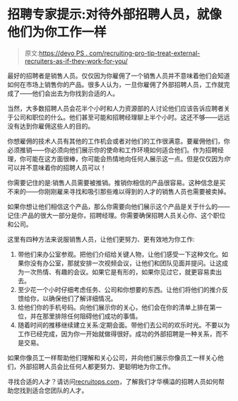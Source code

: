 # 招聘专家提示:对待外部招聘人员，就像他们为你工作一样

> 原文:[https://devo PS . com/recruiting-pro-tip-treat-external-recruiters-as-if-they-work-for-you/](https://devops.com/recruiting-pro-tip-treat-external-recruiters-as-if-they-work-for-you/)

最好的招聘者是销售人员。仅仅因为你雇佣了一个销售人员并不意味着他们会知道如何在市场上销售你的产品。很多人认为，一旦你雇佣了外部招聘人员，工作就完成了——他们会出去为你找到合适的人。

当然，大多数招聘人员会花半个小时和人力资源部的人讨论他们应该告诉应聘者关于公司和职位的什么。他们甚至可能和招聘经理聊上半个小时。这还不够——远远没有达到你雇佣这些人的目的。

你想雇佣的技术人员有其他的工作机会或者对他们的工作很满意。要雇佣他们，你必须推销——你必须向他们展示你的使命和工作环境如何适合他们。作为招聘经理，你可能在这方面很棒，你可能会热情地向任何人展示这一点。但是仅仅因为*你*可以并不意味着你的招聘人员可以！

你需要记住的是:销售人员需要被推销。推销你相信的产品很容易。这种信念是买不来的——你刚刚雇来寻找和吸引那些难以得到的人才的销售人员也需要被卖掉。

如果你想让他们相信这个产品，那么你需要向他们展示这个产品是关于什么的——记住:产品的很大一部分是你，招聘经理。你需要确保招聘人员关心你、这个职位和公司。

这里有四种方法来说服销售人员，让他们更努力、更有效地为你工作:

1.  带他们来办公室参观。把他们介绍给关键人物，让他们感受一下这种文化。如果你没有办公室，那就安排一次视频会议，让他们和团队见面并提问。让这成为一次热情、有趣的会议。如果它是有形的，如果你见过它，就更容易卖出去。
2.  至少花一个小时仔细考虑任务、公司和你想要的东西。让他们将他们的推介反馈给你，以确保他们了解详细情况。
3.  给他们你的手机号码。向他们展示你的关心，他们会在你的清单上排在第一位，并在那里排除任何阻碍他们成功的事情。
4.  随着时间的推移继续建立关系:定期会面。带他们去公司的欢乐时光。不要以为工作已经完成，因为你一开始就做得很好。成功的外部招聘是一种关系，而不是交易。

如果你像员工一样帮助他们理解和关心公司，并向他们展示你像员工一样关心他们，外部招聘人员会比任何人都更努力、更聪明地为你工作。

寻找合适的人才？请访问[recruitops.com](http://recruitops.com/)，了解我们才华横溢的招聘人员如何帮助您找到适合您团队的人才。
